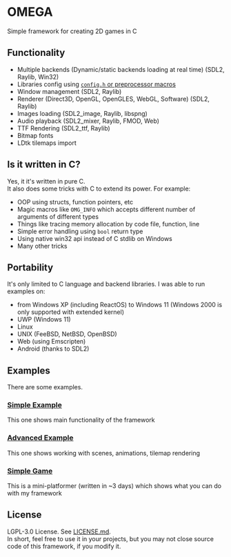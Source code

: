 # OMEGA
Simple framework for creating 2D games in C
## Functionality
 - Multiple backends (Dynamic/static backends loading at real time) (SDL2, Raylib, Win32) <br />
 - Libraries config using [`config.h` or preprocessor macros](include/omega/config.h) <br />
 - Window management (SDL2, Raylib) <br />
 - Renderer (Direct3D, OpenGL, OpenGLES, WebGL, Software) (SDL2, Raylib) <br />
 - Images loading (SDL2_image, Raylib, libspng) <br />
 - Audio playback (SDL2_mixer, Raylib, FMOD, Web) <br />
 - TTF Rendering (SDL2_ttf, Raylib) <br />
 - Bitmap fonts <br />
 - LDtk tilemaps import
## Is it written in C?
Yes, it it's written in pure C. <br />
It also does some tricks with C to extend its power. For example:
 - OOP using structs, function pointers, etc <br />
 - Magic macros like `OMG_INFO` which accepts different number of arguments of different types <br />
 - Things like tracing memory allocation by code file, function, line <br />
 - Simple error handling using `bool` return type <br />
 - Using native win32 api instead of C stdlib on Windows <br />
 - Many other tricks
## Portability
It's only limited to C language and backend libraries. I was able to run examples on:
 - from Windows XP (including ReactOS) to Windows 11 (Windows 2000 is only supported with extended kernel) <br />
 - UWP (Windows 11) <br />
 - Linux <br />
 - UNIX (FeeBSD, NetBSD, OpenBSD) <br />
 - Web (using Emscripten) <br />
 - Android (thanks to SDL2)
## Examples
There are some examples. <br />
### [Simple Example](examples/example1.c)
This one shows main functionality of the framework
### [Advanced Example](main.c)
This one shows working with scenes, animations, tilemap rendering
### [Simple Game](game/aamain.c)
This is a mini-platformer (written in ~3 days) which shows what you can do with my framework
## License
LGPL-3.0 License. See [LICENSE.md](LICENSE.md). <br />
In short, feel free to use it in your projects, but you may not close source code of this framework, if you modify it.
